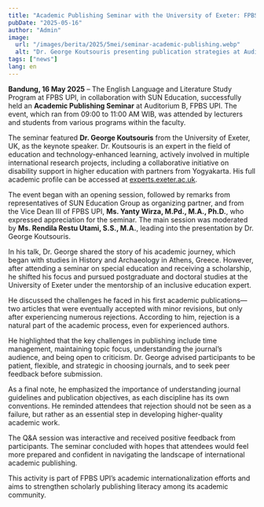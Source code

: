 ```yaml
---
title: "Academic Publishing Seminar with the University of Exeter: FPBS UPI Lecturers and Students Enthusiastically Explore Scientific Publication Strategies"
pubDate: "2025-05-16"
author: "Admin"
image:
  url: "/images/berita/2025/5mei/seminar-academic-publishing.webp"
  alt: "Dr. George Koutsouris presenting publication strategies at Auditorium B, FPBS UPI"
tags: ["news"]
lang: en
---
```


**Bandung, 16 May 2025** – The English Language and Literature Study Program at FPBS UPI, in collaboration with SUN Education, successfully held an **Academic Publishing Seminar** at Auditorium B, FPBS UPI. The event, which ran from 09:00 to 11:00 AM WIB, was attended by lecturers and students from various programs within the faculty.

The seminar featured **Dr. George Koutsouris** from the University of Exeter, UK, as the keynote speaker. Dr. Koutsouris is an expert in the field of education and technology-enhanced learning, actively involved in multiple international research projects, including a collaborative initiative on disability support in higher education with partners from Yogyakarta. His full academic profile can be accessed at [experts.exeter.ac.uk](https://experts.exeter.ac.uk).

The event began with an opening session, followed by remarks from representatives of SUN Education Group as organizing partner, and from the Vice Dean III of FPBS UPI, **Ms. Yanty Wirza, M.Pd., M.A., Ph.D.**, who expressed appreciation for the seminar. The main session was moderated by **Ms. Rendila Restu Utami, S.S., M.A.**, leading into the presentation by Dr. George Koutsouris.

In his talk, Dr. George shared the story of his academic journey, which began with studies in History and Archaeology in Athens, Greece. However, after attending a seminar on special education and receiving a scholarship, he shifted his focus and pursued postgraduate and doctoral studies at the University of Exeter under the mentorship of an inclusive education expert.

He discussed the challenges he faced in his first academic publications—two articles that were eventually accepted with minor revisions, but only after experiencing numerous rejections. According to him, rejection is a natural part of the academic process, even for experienced authors.

He highlighted that the key challenges in publishing include time management, maintaining topic focus, understanding the journal’s audience, and being open to criticism. Dr. George advised participants to be patient, flexible, and strategic in choosing journals, and to seek peer feedback before submission.

As a final note, he emphasized the importance of understanding journal guidelines and publication objectives, as each discipline has its own conventions. He reminded attendees that rejection should not be seen as a failure, but rather as an essential step in developing higher-quality academic work.

The Q&A session was interactive and received positive feedback from participants. The seminar concluded with hopes that attendees would feel more prepared and confident in navigating the landscape of international academic publishing.

This activity is part of FPBS UPI’s academic internationalization efforts and aims to strengthen scholarly publishing literacy among its academic community.
